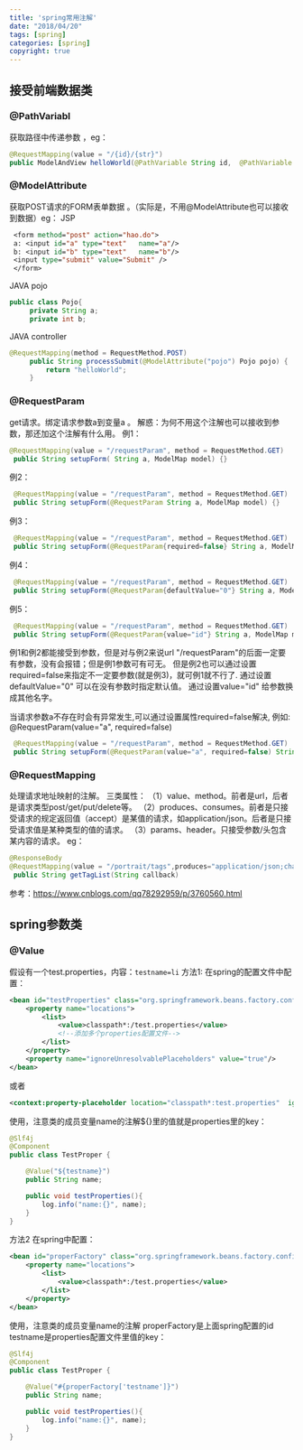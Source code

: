```yaml
---
title: 'spring常用注解'
date: "2018/04/20"
tags: [spring]
categories: [spring]
copyright: true
---
```


## 接受前端数据类
### @PathVariabl
获取路径中传递参数 ，eg：
```java
@RequestMapping(value = "/{id}/{str}") 
public ModelAndView helloWorld(@PathVariable String id,  @PathVariable String str) { }
```
### @ModelAttribute
获取POST请求的FORM表单数据 。（实际是，不用@ModelAttribute也可以接收到数据）eg：
JSP
```jsp 
 <form method="post" action="hao.do"> 
 a: <input id="a" type="text"   name="a"/> 
 b: <input id="b" type="text"   name="b"/> 
 <input type="submit" value="Submit" /> 
 </form> 
```
JAVA pojo
```java 
public class Pojo{ 
     private String a; 
     private int b; 
```
JAVA controller
```java 
@RequestMapping(method = RequestMethod.POST) 
     public String processSubmit(@ModelAttribute("pojo") Pojo pojo) { 
         return "helloWorld"; 
     } 
```
### @RequestParam
get请求。绑定请求参数a到变量a 。
解惑：为何不用这个注解也可以接收到参数，那还加这个注解有什么用。
例1： 
```java
@RequestMapping(value = "/requestParam", method = RequestMethod.GET) 
 public String setupForm( String a, ModelMap model) {}
```
例2：
```java
 @RequestMapping(value = "/requestParam", method = RequestMethod.GET) 
 public String setupForm(@RequestParam String a, ModelMap model) {}
 ```
例3：
```java
 @RequestMapping(value = "/requestParam", method = RequestMethod.GET) 
 public String setupForm(@RequestParam{required=false} String a, ModelMap model) {}
 ```
例4：
```java
 @RequestMapping(value = "/requestParam", method = RequestMethod.GET) 
 public String setupForm(@RequestParam{defaultValue="0"} String a, ModelMap model) {}
 ```
例5：
```java
 @RequestMapping(value = "/requestParam", method = RequestMethod.GET) 
 public String setupForm(@RequestParam{value="id"} String a, ModelMap model) {}
 ```
例1和例2都能接受到参数，但是对与例2来说url "/requestParam"的后面一定要有参数，没有会报错；但是例1参数可有可无。
但是例2也可以通过设置required=false来指定不一定要参数(就是例3)，就可例1就不行了.
通过设置defaultValue="0" 可以在没有参数时指定默认值。
通过设置value="id" 给参数换成其他名字。

当请求参数a不存在时会有异常发生,可以通过设置属性required=false解决, 
例如: @RequestParam(value="a", required=false)
```java
 @RequestMapping(value = "/requestParam", method = RequestMethod.GET) 
 public String setupForm(@RequestParam(value="a", required=false) String a, ModelMap model) {}
 ```
### @RequestMapping
处理请求地址映射的注解。
三类属性：
（1）value、method。前者是url，后者是请求类型post/get/put/delete等。
（2）produces、consumes。前者是只接受请求的规定返回值（accept）是某值的请求，如application/json。后者是只接受请求值是某种类型的值的请求。
（3）params、header。只接受参数/头包含某内容的请求。
eg：
```java
@ResponseBody
@RequestMapping(value = "/portrait/tags",produces="application/json;charset=UTF-8")
 public String getTagList(String callback)
```
参考：https://www.cnblogs.com/qq78292959/p/3760560.html

## spring参数类
### @Value
假设有一个test.properties，内容：`testname=li`
方法1:
在spring的配置文件中配置：
```xml
<bean id="testProperties" class="org.springframework.beans.factory.config.PropertyPlaceholderConfigurer">
    <property name="locations">
        <list>
            <value>classpath*:/test.properties</value>
			<!--添加多个properties配置文件-->
        </list>
    </property>
    <property name="ignoreUnresolvablePlaceholders" value="true"/>
</bean>
```
或者
```xml
<context:property-placeholder location="classpath*:test.properties"  ignore-unresolvable="true"/>
```
使用，注意类的成员变量name的注解${}里的值就是properties里的key：
```java
@Slf4j
@Component
public class TestProper {

    @Value("${testname}")
    public String name;

    public void testProperties(){
        log.info("name:{}", name);
    }
}
```
方法2
在spring中配置：
```xml
<bean id="properFactory" class="org.springframework.beans.factory.config.PropertiesFactoryBean">
    <property name="locations">
        <list>
            <value>classpath*:/test.properties</value>
        </list>
    </property>
</bean>
```
使用，注意类的成员变量name的注解  properFactory是上面spring配置的id  testname是properties配置文件里值的key：
```java
@Slf4j
@Component
public class TestProper {

    @Value("#{properFactory['testname']}")
    public String name;

    public void testProperties(){
        log.info("name:{}", name);
    }
}
```